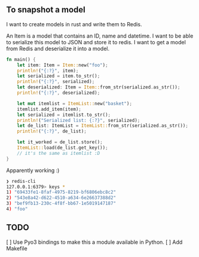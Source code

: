## To snapshot a model

I want to create models in rust and write them to Redis.

An Item is a model that contains an ID, name and datetime.
I want to be able to serialize this model to JSON and store it to redis.
I want to get a model from Redis and deserialize it into a model.


```rust
fn main() {
    let item: Item = Item::new("foo");
    println!("{:?}", item);
    let serialized = item.to_str();
    println!("{:?}", serialized);
    let deserialized: Item = Item::from_str(serialized.as_str());
    println!("{:?}", deserialized);

    let mut itemlist = ItemList::new("basket");
    itemlist.add_item(item);
    let serialized = itemlist.to_str();
    println!("Serialized list: {:?}", serialized);
    let de_list: ItemList = ItemList::from_str(serialized.as_str());
    println!("{:?}", de_list);

    let it_worked = de_list.store();
    ItemList::load(de_list.get_key());
    // it's the same as itemlist :D
}
```


Apparently working :)
```sh
❯ redis-cli
127.0.0.1:6379> keys *
1) "69433fe1-8faf-4975-8219-bf6806ebc8c2"
2) "543e8a42-d622-4510-a634-6e26637388d2"
3) "bef9fb13-230c-4f8f-bb67-1e5019147187"
4) "foo"
```

## TODO

[ ] Use Pyo3 bindings to make this a module available in Python.
[ ] Add Makefile
